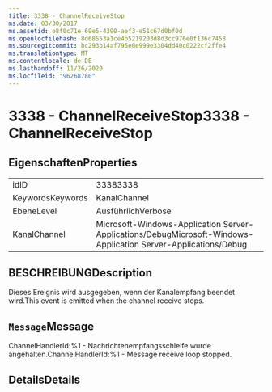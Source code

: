 ```yaml
---
title: 3338 - ChannelReceiveStop
ms.date: 03/30/2017
ms.assetid: e8f0c71e-69e5-4390-aef3-e51c67d0bf0d
ms.openlocfilehash: 8d68553a1ce4b5219203d8d3cc976e0f136c7458
ms.sourcegitcommit: bc293b14af795e0e999e3304dd40c0222cf2ffe4
ms.translationtype: MT
ms.contentlocale: de-DE
ms.lasthandoff: 11/26/2020
ms.locfileid: "96268780"
---
```

# <a name="3338---channelreceivestop"></a><span data-ttu-id="7ddc2-102">3338 - ChannelReceiveStop</span><span class="sxs-lookup"><span data-stu-id="7ddc2-102">3338 - ChannelReceiveStop</span></span>

## <a name="properties"></a><span data-ttu-id="7ddc2-103">Eigenschaften</span><span class="sxs-lookup"><span data-stu-id="7ddc2-103">Properties</span></span>  
  
|||  
|-|-|  
|<span data-ttu-id="7ddc2-104">id</span><span class="sxs-lookup"><span data-stu-id="7ddc2-104">ID</span></span>|<span data-ttu-id="7ddc2-105">3338</span><span class="sxs-lookup"><span data-stu-id="7ddc2-105">3338</span></span>|  
|<span data-ttu-id="7ddc2-106">Keywords</span><span class="sxs-lookup"><span data-stu-id="7ddc2-106">Keywords</span></span>|<span data-ttu-id="7ddc2-107">Kanal</span><span class="sxs-lookup"><span data-stu-id="7ddc2-107">Channel</span></span>|  
|<span data-ttu-id="7ddc2-108">Ebene</span><span class="sxs-lookup"><span data-stu-id="7ddc2-108">Level</span></span>|<span data-ttu-id="7ddc2-109">Ausführlich</span><span class="sxs-lookup"><span data-stu-id="7ddc2-109">Verbose</span></span>|  
|<span data-ttu-id="7ddc2-110">Kanal</span><span class="sxs-lookup"><span data-stu-id="7ddc2-110">Channel</span></span>|<span data-ttu-id="7ddc2-111">Microsoft-Windows-Application Server-Applications/Debug</span><span class="sxs-lookup"><span data-stu-id="7ddc2-111">Microsoft-Windows-Application Server-Applications/Debug</span></span>|  
  
## <a name="description"></a><span data-ttu-id="7ddc2-112">BESCHREIBUNG</span><span class="sxs-lookup"><span data-stu-id="7ddc2-112">Description</span></span>  

 <span data-ttu-id="7ddc2-113">Dieses Ereignis wird ausgegeben, wenn der Kanalempfang beendet wird.</span><span class="sxs-lookup"><span data-stu-id="7ddc2-113">This event is emitted when the channel receive stops.</span></span>  
  
## <a name="message"></a><span data-ttu-id="7ddc2-114">`Message`</span><span class="sxs-lookup"><span data-stu-id="7ddc2-114">Message</span></span>  

 <span data-ttu-id="7ddc2-115">ChannelHandlerId:%1 - Nachrichtenempfangsschleife wurde angehalten.</span><span class="sxs-lookup"><span data-stu-id="7ddc2-115">ChannelHandlerId:%1 - Message receive loop stopped.</span></span>  
  
## <a name="details"></a><span data-ttu-id="7ddc2-116">Details</span><span class="sxs-lookup"><span data-stu-id="7ddc2-116">Details</span></span>
